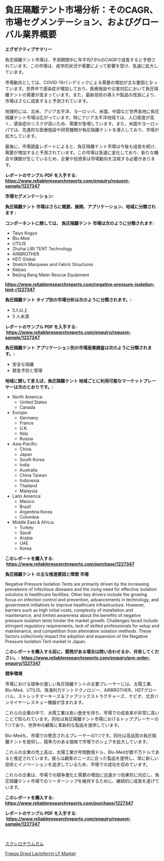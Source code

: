 <p><h1>負圧隔離テント市場分析：そのCAGR、市場セグメンテーション、およびグローバル業界概要</h1></p><p><strong>エグゼクティブサマリー</strong></p>
<p><p>負圧隔離テント市場は、予測期間中に年平均7.9％のCAGRで成長すると予想されています。この市場は、疫学的状況や需要によって影響を受け、急速に拡大しています。</p><p>市場動向としては、COVID-19パンデミックによる需要の増加が主な要因となっています。世界中で感染症が増加しており、医療施設や災害対応において負圧隔離テントの需要が高まっています。また、最新技術の導入や製品の改良により、市場はさらに成長すると予測されています。</p><p>地理的には、北米、アジア太平洋、ヨーロッパ、米国、中国など世界各地に負圧隔離テント市場は広がっています。特にアジア太平洋地域では、人口密度が高く、感染症のリスクが高いため、需要が急増しています。また、米国やヨーロッパでは、先進的な医療施設や研究機関が負圧隔離テントを導入しており、市場が拡大しています。</p><p>最後に、市場調査レポートによると、負圧隔離テント市場は今後も成長を続け、需要が増加すると予測されています。この市場は急速に変化しており、新たな機会や課題が生じているため、企業や投資家は市場動向を注視する必要があります。</p></p>
<p><strong>レポートのサンプル PDF を入手する: <a href="https://www.reliableresearchreports.com/enquiry/request-sample/1227347">https://www.reliableresearchreports.com/enquiry/request-sample/1227347</a></strong></p>
<p><strong>市場セグメンテーション:</strong></p>
<p><strong> 負圧隔離テント 市場はさらに概要、展開、アプリケーション、地域に分類されます :</strong></p>
<p><strong>コンポーネントに関しては、 負圧隔離テント 市場は次のように分類されます: &nbsp;</strong></p>
<p><ul><li>Taiyo Kogyo</li><li>Blu-Med</li><li>UTILIS</li><li>Zhuhai LIRI TENT Technology</li><li>AIRBROTHER</li><li>HDT Global</li><li>Stretch Marquees and Fabric Structures</li><li>Kebiao</li><li>Beijing Bang Maier Rescue Equipment</li></ul></p>
<p><strong><a href="https://www.reliableresearchreports.com/negative-pressure-isolation-tent-r1227347">https://www.reliableresearchreports.com/negative-pressure-isolation-tent-r1227347</a></strong></p>
<p><strong> 負圧隔離テント タイプ別の市場分析は次のように分類されます。:</strong></p>
<p><ul><li>5人以上</li><li>5 人未満</li></ul></p>
<p><strong>レポートのサンプル PDF を入手する: &nbsp;<a href="https://www.reliableresearchreports.com/enquiry/request-sample/1227347">https://www.reliableresearchreports.com/enquiry/request-sample/1227347</a></strong></p>
<p><strong> 負圧隔離テント アプリケーション別の市場産業調査は次のように分類されます。:</strong></p>
<p><ul><li>安全な隔離</li><li>緊急予防と管理</li></ul></p>
<p><strong>地域に関して言えば、負圧隔離テント 地域ごとに利用可能なマーケットプレーヤーは次のとおりです。:</strong></p>
<p><ul>
    <li>
        North America:
        <ul>
            <li>United States</li>
            <li>Canada</li>
        </ul>
    </li>
    <li>
        Europe:
        <ul>
            <li>Germany</li>
            <li>France</li>
            <li>U.K.</li>
            <li>Italy</li>
            <li>Russia</li>
        </ul>
    </li>
    <li>
        Asia-Pacific:
        <ul>
            <li>China</li>
            <li>Japan</li>
            <li>South Korea</li>
            <li>India</li>
            <li>Australia</li>
            <li>China Taiwan</li>
            <li>Indonesia</li>
            <li>Thailand</li>
            <li>Malaysia</li>
        </ul>
    </li>
    <li>
        Latin America:
        <ul>
            <li>Mexico</li>
            <li>Brazil</li>
            <li>Argentina Korea</li>
            <li>Colombia</li>
        </ul>
    </li>
    <li>
        Middle East & Africa:
        <ul>
            <li>Turkey</li>
            <li>Saudi</li>
            <li>Arabia</li>
            <li>UAE</li>
            <li>Korea</li>
        </ul>
    </li>
    </ul></p>
<p><strong>このレポートを購入する: &nbsp;<a href="https://www.reliableresearchreports.com/purchase/1227347">https://www.reliableresearchreports.com/purchase/1227347</a></strong></p>
<p><strong>負圧隔離テント の主な推進要因と障壁 市場</strong></p>
<p><p>Negative Pressure Isolation Tents are primarily driven by the increasing prevalence of infectious diseases and the rising need for effective isolation solutions in healthcare facilities. Other key drivers include the growing focus on infection control and prevention, advancements in technology, and government initiatives to improve healthcare infrastructure. However, barriers such as high initial costs, complexity of installation and maintenance, and limited awareness about the benefits of negative pressure isolation tents hinder the market growth. Challenges faced include stringent regulatory requirements, lack of skilled professionals for setup and maintenance, and competition from alternative isolation methods. These factors collectively impact the adoption and expansion of the Negative Pressure Isolation Tent market in Japan.</p></p>
<p><strong>このレポートを購入する前に、質問がある場合は問い合わせるか、共有してください。:&nbsp; <a href="https://www.reliableresearchreports.com/enquiry/pre-order-enquiry/1227347">https://www.reliableresearchreports.com/enquiry/pre-order-enquiry/1227347</a></strong></p>
<p><strong>競争環境</strong></p>
<p><p>市場における競争の激しい負圧隔離テントの主要プレーヤーには、太陽工業、Blu-Med、UTILIS、珠海利力テントテクノロジー、AIRBROTHER、HDTグローバル、ストレッチマーキーズ＆ファブリックストラクチャーズ、ケビオ、北京バンマイヤーレスキュー機器が含まれます。</p><p>これらの企業の中で、太陽工業は長い歴史を持ち、市場での成長率が非常に高いことで知られています。同社は負圧隔離テント市場におけるトッププレーヤーの1つであり、世界中の顧客に革新的な製品を提供しています。</p><p>Blu-Medも、市場での懸念されるプレーヤーの1つです。同社は高品質の負圧隔離テントを提供し、競争力のある価格で市場でのシェアを拡大しています。</p><p>これらの企業の売上高は、太陽工業が年間数億ドル、Blu-Medが数千万ドルであると推定されています。彼らは顧客のニーズに合った製品を提供し、常に新しい技術とイノベーションを追求しているため、市場での成功を収めています。</p><p>これらの企業は、市場での競争激化と需要の増加に迅速かつ効果的に対応し、負圧隔離テント市場でのリーダーシップを維持するために、継続的に成長を遂げています。</p></p>
<p><strong>このレポートを購入する: &nbsp; <a href="https://www.reliableresearchreports.com/purchase/1227347">https://www.reliableresearchreports.com/purchase/1227347</a></strong></p>
<p><strong>レポートのサンプル PDF を入手する: &nbsp;<a href="https://www.reliableresearchreports.com/enquiry/request-sample/1227347">https://www.reliableresearchreports.com/enquiry/request-sample/1227347</a></strong><strong></strong></p>
<p>&nbsp;</p>
<p><p><a href="https://github.com/KaydenJohns1964/Market-Research-Report-List-1/blob/main/474232829656.md">スクレロチウムガム</a></p><p><a href="https://circular-yam-9b9.notion.site/Freeze-Dried-Lactoferrin-LF-Market-Size-Market-Outlook-and-Market-Forecast-2024-to-2031-a8f84a38c3fc4467bdc3bd2503ca8f7e">Freeze Dried Lactoferrin LF Market</a></p></p>